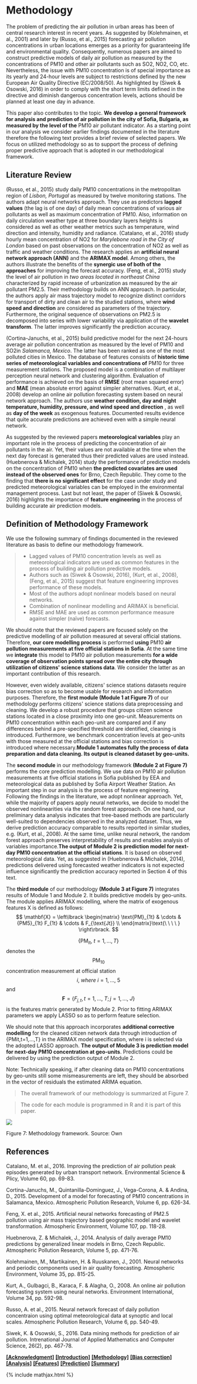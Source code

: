 # Methodology

The problem of predicting the air pollution in urban areas has been of central research interest in recent years. As suggested by (Kolehmainen, et al., 2001) and later by (Russo, et al., 2015) forecasting air pollution concentrations in urban locations emerges as a priority for guaranteeing life and environmental quality. Consequently, numerous papers are aimed to construct predictive models of daily air pollution as measured by the concentrations of PM10
 and other air pollutants such as SO2, NO2, CO, etc. Nevertheless, the issue with PM10 concentration is of special importance as its yearly and 24-hour levels are subject to restrictions defined by the new European Air Quality Directive (EC/2008/50). As highlighted by (Siwek &amp; Osowski, 2016) in order to comply with the short term limits defined in the directive and diminish dangerous concentration levels, actions should be planned at least one day in advance.

This paper also contributes to the topic. **We develop a general framework for analysis and prediction of air pollution in the city of Sofia, Bulgaria, as measured by the level of the** PM10 air pollutant indicator. As a starting point in our analysis we consider earlier findings documented in the literature therefore the following text provides a brief review of selected papers. We focus on utilized methodology so as to support the process of defining proper predictive approach that is adopted in our methodological framework.

## Literature Review

(Russo, et al., 2015) study daily PM10 concentrations in the metropolitan region of _Lisbon, Portugal_ as measured by twelve monitoring stations. The authors adapt neural networks approach. They use as predictors **lagged values** (the lag is of one day) of daily mean concentrations of various air pollutants as well as maximum concentration of PM10. Also, information on daily circulation weather type at three boundary layers heights is considered as well as other weather metrics such as temperature, wind direction and intensity, humidity and radiance. (Catalano, et al., 2016) study hourly mean concentration of NO2 for _Marylebone road in the City of London_ based on past observations on the concentration of NO2 as well as traffic and weather conditions. The research applies an **artificial neural network approach (ANN)** and the **ARIMAX model**. Among others, the authors illustrate the benefits of the **synergic use of both of the approaches** for improving the forecast accuracy. (Feng, et al., 2015) study the level of air pollution in _two areas located in northeast China_ characterized by rapid increase of urbanization as measured by the air pollutant PM2.5. Their methodology builds on ANN approach. In particular, the authors apply air mass trajectory model to recognize distinct corridors for transport of dirty and clean air to the studied stations, where **wind speed and direction** are considered as parameters of the trajectory. Furthermore, the original sequence of observations on PM2.5 is decomposed into series with lower variability via application of the **wavelet transform**. The latter improves significantly the prediction accuracy.

(Cortina-Januchs, et al., 2015) build predictive model for the next 24-hours average air pollution concentration as measured by the level of PM10 and SO2in _Salamanca, Mexico_. The latter has been ranked as one of the most polluted cities in Mexico. The database of features consists of **historic time series of meteorological variables and concentrations of** PM10 for three measurement stations. The proposed model is a combination of multilayer perception neural network and clustering algorithm. Evaluation of performance is achieved on the basis of **RMSE** (root mean squared error) and **MAE** (mean absolute error) against simpler alternatives. (Kurt, et al., 2008) develop an online air pollution forecasting system based on neural network approach. The authors use **weather condition, day and night temperature, humidity, pressure, and wind speed and direction** , as well as **day of the week** as exogenous features. Documented results evidence that quite accurate predictions are achieved even with a simple neural network.

As suggested by the reviewed papers **meteorological variables** play an important role in the process of predicting the concentration of air pollutants in the air. Yet, their values are not available at the time when the next day forecast is generated thus their predicted values are used instead. (Huebnerova &amp; Michalek, 2014) study the performance of prediction models on the concentration of PM10 when **the predicted covariates are used instead of the observed ones** for Brno, Czech Republic. They come to the finding that **there is no significant effect** for the case under study and predicted meteorological variables can be employed in the environmental management process. Last but not least, the paper of (Siwek &amp; Osowski, 2016) highlights the importance of **feature engineering** in the process of building accurate air prediction models.

## Definition of Methodology Framework

We use the following summary of findings documented in the reviewed literature as basis to define our methodology framework.

> - Lagged values of PM10 concentration levels as well as meteorological indicators are used as common features in the process of building air pollution predictive models.
> - Authors such as (Siwek &amp; Osowski, 2016), (Kurt, et al., 2008), (Feng, et al., 2015) suggest that feature engineering improves performance of these models.
> - Most of the authors adopt nonlinear models based on neural networks.
> - Combination of nonlinear modelling and ARIMAX is beneficial.
> - RMSE and MAE are used as common performance measure against simpler (naïve) forecasts.

We should note that the reviewed papers are focused solely on the predictive modelling of air pollution measured at several official stations. Therefore, **our core modelling process** is performed **using** PM10 **air pollution measurements**  **at five official stations in Sofia**. At the same time we **integrate** this model to PM10 air pollution measurements **for a wide coverage of observation points spread over the entire city through utilization of citizens&#39; science stations data**. We consider the latter as an important contribution of this research.

However, even widely available, citizens&#39; science stations datasets require bias correction so as to become usable for research and information purposes. Therefore, the **first module (Module 1 at Figure 7)** of our methodology performs citizens&#39; science stations data preprocessing and cleaning. We develop a robust procedure that groups citizen science stations located in a close proximity into one geo-unit.  Measurements on PM10 concentration within each geo-unit are compared and if any differences behind a pre-specified threshold are identified, cleaning is introduced. Furthermore, we benchmark concentration levels at geo-units with those measured at the official stations and bias correction is introduced where necessary.**Module 1 automates fully the process of data preparation and data cleaning. Its output is cleaned dataset by geo-units.**

The **second module** in our methodology framework **(Module 2 at Figure 7)** performs the core prediction modelling. We use data on PM10 air pollution measurements at five official stations in Sofia published by EEA and meteorological data as published by Sofia Airport Weather Station. An important step in our analysis is the process of feature engineering. Following the findings in the literature, we adopt nonlinear approach. Yet, while the majority of papers apply neural networks, we decide to model the observed nonlinearities via the random forest approach. On one hand, our preliminary data analysis indicates that tree-based methods are particularly well-suited to dependencies observed in the analyzed dataset. Thus, we derive prediction accuracy comparable to results reported in similar studies, e.g. (Kurt, et al., 2008). At the same time, unlike neural network, the random forest approach preserves interpretability of results and enables analysis of variables importance.**The output of Module 2 is prediction model for next-day PM10 concentration at the official stations**. It is based on observed meteorological data. Yet, as suggested in (Huebnerova &amp; Michalek, 2014), predictions delivered using forecasted weather indicators is not expected influence significantly the prediction accuracy reported in Section 4 of this text.

The **third module** of our methodology **(Module 3 at Figure 7)** integrates results of Module 1 and Module 2. It builds predictive models by geo-units. The module applies ARIMAX modelling, where the matrix of exogenous features X is defined as follows:
$$
\mathbf{X} = \left\lbrack \begin{matrix} \text{PM}_{1t} & \cdots & {PM5}_{1t} F_{1t} & \cdots & F_{\text{Jt}} \\ \end{matrix}\text{\ \ \ \ } \right\rbrack.
$$

$$\left\{ \text{PM}_{\text{it}},\ t = 1,\ldots,T \right\}$$ denotes the $$\text{PM}_{10}$$ concentration measurement at official station $$i,\ where\ i = 1,\ldots,\ 5$$ and $$\mathbf{F} = \left\{ F_{j,t},t = 1,\ldots,\ T;j = 1,\ldots,\ J \right\}$$ is the features matrix generated by Module 2. Prior to fitting ARIMAX parameters we apply LASSO so as to perform feature selection.
  
We should note that this approach incorporates **additional corrective modelling** for the cleaned citizen network data through introduction of {PMit,t=1,…,T} in the ARIMAX model specification, where i is selected via the adopted LASSO approach. **The output of Module 3 is prediction model for next-day PM10 concentration at geo-units**. Predictions could be delivered by using the prediction output of Module 2.

Note: Technically speaking, if after cleaning data on PM10
 concentrations by geo-units still some mismeasurements are left, they should be absorbed in the vector of residuals the estimated ARIMA equation.

> The overall framework of our methodology is summarized at Figure 7.

> The code for each module is programmed in R and it is part of this paper.

 ![](/media/method.png)

Figure 7: Methodology framework. Source: Own

## References

Catalano, M. et al., 2016. Improving the prediction of air pollution peak episodes generated by urban transport network. Environmental Science &amp; Plicy, Volume 60, pp. 69-83.

Cortina-Januchs, M., Quintanilla-Dominguez, J., Vega-Corona, A. &amp; Andina, D., 2015. Development of a model for forecasting of PM10 concentrations in Salamanca, Mexico. Atmospheric Pollution Research, Volume 6, pp. 626-34.

Feng, X. et al., 2015. Artificial neural networks forecasting of PM2.5 pollution using air mass trajectory based geographic model and wavelet transformation. Atmospheric Environment, Volume 107, pp. 118-28.

Huebnerova, Z. &amp; Michalek, J., 2014. Analysis of daily average PM10 predictions by generalized linear models in Brno, Czech Republic. Atmospheric Pollution Research, Volume 5, pp. 471-76.

Kolehmainen, M., Martikainen, H. &amp; Ruuskanen, J., 2001. Neural networks and periodic components used in air quality forecasting. Atmospheric Environment, Volume 35, pp. 815-25.

Kurt, A., Gulbagci, B., Karaca, F. &amp; Alagha, O., 2008. An online air pollution forecasting system using neural networks. Environment International, Volume 34, pp. 592-98.

Russo, A. et al., 2015. Neural network forecast of daily pollution concentraion using optimal meteorological data at synoptic and local scales. Atmospheric Pollution Research, Volume 6, pp. 540-49.

Siwek, K. &amp; Osowski, S., 2016. Data mining methods for prediction of air pollution. Intrenational Journal of Applied Mathematics and Computer Science, 26(2), pp. 467-78.

[__[Acknowledgment]__](README.md) [__[Introduction]__](introduction.md) [__[Methodology]__](methodology.md) [__[Bias correction]__](cleandata.md) [__[Analysis]__](analysis.md) [__[Features]__](features.md) [__[Prediction]__](prediction.md) [__[Summary]__](summary.md)

{% include mathjax.html %}
